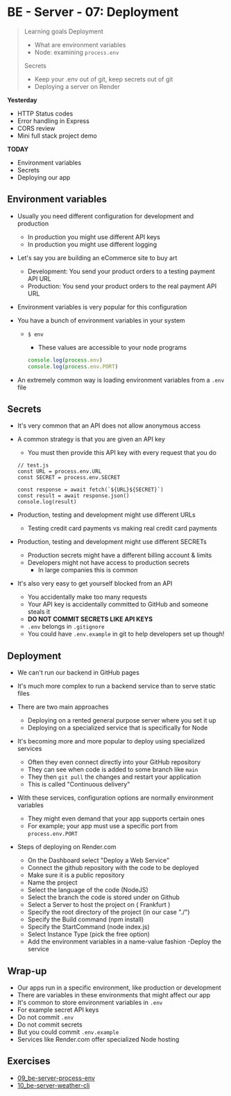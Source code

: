 # BE - Server - 07: Deployment

> Learning goals
> Deployment
> - What are environment variables
> - Node: examining `process.env`
> 
>
> Secrets
> - Keep your .env out of git, keep secrets out of git
> - Deploying a server on Render

**Yesterday**
- HTTP Status codes
- Error handling in Express
- CORS review
- Mini full stack project demo

**TODAY**
- Environment variables
- Secrets
- Deploying our app

## Environment variables

- Usually you need different configuration for development and production
    - In production you might use different API keys
    - In production you might use different logging

- Let's say you are building an eCommerce site to buy art
    - Development: You send your product orders to a testing payment API URL
    - Production: You send your product orders to the real payment API URL

- Environment variables is very popular for this configuration
 - You have a bunch of environment variables in your system
    - `$ env`
        - These values are accessible to your node programs


        ```js
        console.log(process.env)
        console.log(process.env.PORT)
        ```

- An extremely common way is loading environment variables from a `.env` file
   



## Secrets

- It's very common that an API does not allow anonymous access
- A common strategy is that you are given an API key
    - You must then provide this API key with every request that you do

    ```
    // test.js
    const URL = process.env.URL
    const SECRET = process.env.SECRET

    const response = await fetch(`${URL}${SECRET}`)
    const result = await response.json()
    console.log(result)
    ```

- Production, testing and development might use different URLs
    - Testing credit card payments vs making real credit card payments

- Production, testing and development might use different SECRETs
    - Production secrets might have a different billing account & limits
    - Developers might not have access to production secrets
        - In large companies this is common

- It's also very easy to get yourself blocked from an API
    - You accidentally make too many requests
    - Your API key is accidentally committed to GitHub and someone steals it
    - **DO NOT COMMIT SECRETS LIKE API KEYS**
    - `.env` belongs in `.gitignore`
    - You could have `.env.example` in git to help developers set up though!

## Deployment

- We can't run our backend in GitHub pages
- It's much more complex to run a backend service than to serve static files

- There are two main approaches
    - Deploying on a rented general purpose server where you set it up
    - Deploying on a specialized service that is specifically for Node

- It's becoming more and more popular to deploy using specialized services
    - Often they even connect directly into your GitHub repository
    - They can see when code is added to some branch like `main`
    - They then `git pull` the changes and restart your application
    - This is called "Continuous delivery"

- With these services, configuration options are normally environment variables
    - They might even demand that your app supports certain ones
    - For example; your app must use a specific port from `process.env.PORT`


- Steps of deploying on Render.com
    - On the Dashboard select "Deploy a Web Service"
    - Connect the github repository with the code to be deployed
    - Make sure it is a public repository
    - Name the project
    - Select the language of the code (NodeJS)
    - Select the branch the code is stored under on Github
    - Select a Server to host the project on ( Frankfurt )
    - Specify the root directory of the project (in our case "./")
    - Specify the Build command (npm install)
    - Specify the StartCommand (node index.js)
    - Select Instance Type (pick the free option)
    - Add the environment variables in a name-value fashion
    -Deploy the service


## Wrap-up

- Our apps run in a specific environment, like production or development
- There are variables in these environments that might affect our app
- It's common to store environment variables in `.env`
- For example secret API keys
- Do not commit `.env`
- Do not commit secrets
- But you could commit `.env.example`
- Services like Render.com offer specialized Node hosting

## Exercises
- [09_be-server-process-env](https://classroom.github.com/a/FeZ-T4xJ)
- [10_be-server-weather-cli](https://classroom.github.com/a/N-O_lAlo)



